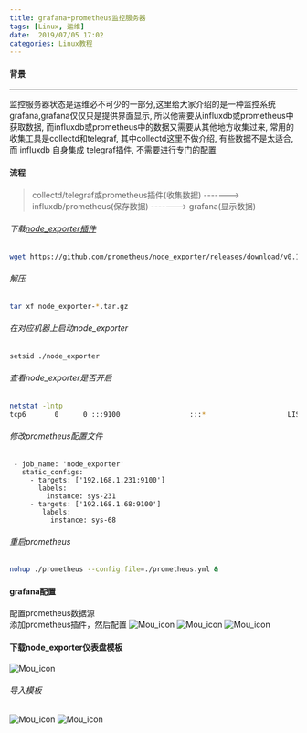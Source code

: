```yaml
---
title: grafana+prometheus监控服务器
tags: [Linux, 运维]
date:  2019/07/05 17:02
categories: Linux教程
---
```

#### 背景
------------------
监控服务器状态是运维必不可少的一部分,这里给大家介绍的是一种监控系统grafana,grafana仅仅只是提供界面显示, 所以他需要从influxdb或prometheus中获取数据, 而influxdb或prometheus中的数据又需要从其他地方收集过来, 常用的收集工具是collectd和telegraf, 其中collectd这里不做介绍, 有些数据不是太适合, 而 influxdb 自身集成 telegraf插件, 不需要进行专门的配置

#### 流程
> collectd/telegraf或prometheus插件(收集数据)  ------->   influxdb/prometheus(保存数据)  -------> grafana(显示数据)

###### 下载[node_exporter插件](http://blog.lutao1726.top/node_exporter)

```bash
wget https://github.com/prometheus/node_exporter/releases/download/v0.18.1/node_exporter-0.18.1.linux-arm64.tar.gz
```

###### 解压
```bash
tar xf node_exporter-*.tar.gz
```
###### 在对应机器上启动node_exporter
```bash
setsid ./node_exporter
```
######  查看node_exporter是否开启
```bash
netstat -lntp
tcp6       0      0 :::9100                 :::*                    LISTEN      62737/./node_export
```
###### 修改prometheus配置文件
```lombok.config
 - job_name: 'node_exporter'
   static_configs:
     - targets: ['192.168.1.231:9100']
       labels:
         instance: sys-231  
     - targets: ['192.168.1.68:9100']
        labels:
          instance: sys-68
```
###### 重启prometheus
```bash
nohup ./prometheus --config.file=./prometheus.yml &
```
#### grafana配置
配置prometheus数据源     
添加prometheus插件，然后配置
![Mou_icon](http://blog.lutao1726.top/grafana-redis-01.png)
![Mou_icon](http://blog.lutao1726.top/grafana-redis-02.png)
![Mou_icon](http://blog.lutao1726.top/grafana-redis-03.png)

#### 下载node_exporter仪表盘模板
![Mou_icon](http://blog.lutao1726.top/grafana-node-04.png)
###### 导入模板
![Mou_icon](http://blog.lutao1726.top/grafana-redis-05.png)
![Mou_icon](http://blog.lutao1726.top/grafana-node-06.png)
